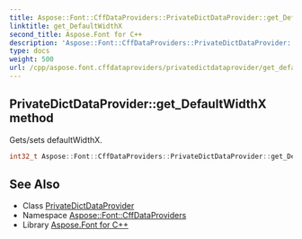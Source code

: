 ```yaml
---
title: Aspose::Font::CffDataProviders::PrivateDictDataProvider::get_DefaultWidthX method
linktitle: get_DefaultWidthX
second_title: Aspose.Font for C++
description: 'Aspose::Font::CffDataProviders::PrivateDictDataProvider::get_DefaultWidthX method. Gets/sets defaultWidthX in C++.'
type: docs
weight: 500
url: /cpp/aspose.font.cffdataproviders/privatedictdataprovider/get_defaultwidthx/
---
```

## PrivateDictDataProvider::get_DefaultWidthX method


Gets/sets defaultWidthX.

```cpp
int32_t Aspose::Font::CffDataProviders::PrivateDictDataProvider::get_DefaultWidthX()
```

## See Also

* Class [PrivateDictDataProvider](../)
* Namespace [Aspose::Font::CffDataProviders](../../)
* Library [Aspose.Font for C++](../../../)
